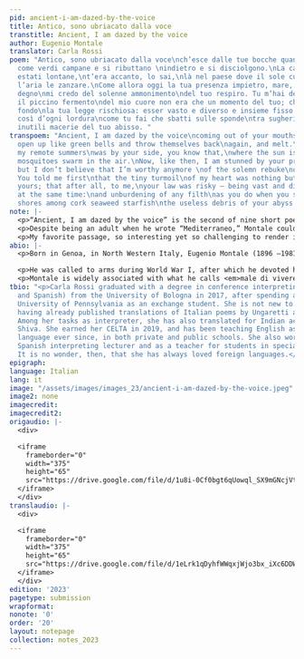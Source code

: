 ```yaml
---
pid: ancient-i-am-dazed-by-the-voice
title: Antico, sono ubriacato dalla voce
transtitle: Ancient, I am dazed by the voice
author: Eugenio Montale
translator: Carla Rossi
poem: "Antico, sono ubriacato dalla voce\nch’esce dalle tue bocche quando si schiudono
  come verdi campane e si ributtano \nindietro e si disciolgono.\nLa casa delle mie
  estati lontane,\nt’era accanto, lo sai,\nlà nel paese dove il sole cuoce\ne annuvolano
  l’aria le zanzare.\nCome allora oggi la tua presenza impietro, mare, ma non più
  degno\nmi credo del solenne ammonimento\ndel tuo respiro. Tu m’hai detto primo che
  il piccino fermento\ndel mio cuore non era che un momento del tuo; che mi era in
  fondo\nla tua legge rischiosa: esser vasto e diverso e insieme fisso:\ne svuotarsi
  così d’ogni lordura\ncome tu fai che sbatti sulle sponde\ntra sugheri alghe asterie\nle
  inutili macerie del tuo abisso. "
transpoem: "Ancient, I am dazed by the voice\ncoming out of your mouths when they
  open up like green bells and throw themselves back\nagain, and melt.\nThe home of
  my remote summers\nwas by your side, you know that,\nwhere the sun is scorching\nand
  mosquitoes swarm in the air.\nNow, like then, I am stunned by your presence, sea,
  but I don’t believe that I’m worthy anymore \nof the solemn rebuke\nof your breath.
  You told me first\nthat the tiny turmoil\nof my heart was nothing but a moment of
  yours; that after all, to me,\nyour law was risky — being vast and diverse and still
  at the same time:\nand unburdening of any filth\nas you do when you slam on the
  shores among cork seaweed starfish\nthe useless debris of your abyss. "
note: |-
  <p>“Ancient, I am dazed by the voice” is the second of nine short poems making up the poem “Mediterraneo.” In these verses Montale describes his relationship with the sea, which is representative of his existential condition. He is almost hypnotized by the sound of the waves, which he compares to bells by virtue of their rhythm. The Italian word Montale uses in the first line, <em>ubriacato</em>, would literally translate to “drunk.” I chose to render it with “dazed.” Sometimes it is inevitable for some semantic nuances to get lost in translation; a translator, however, should keep in mind that their purpose is to convey to their readers the same feelings they get in the original. For this reason, I believe “dazed” clearly sums this up.</p>
  <p>Despite being an adult when he wrote “Mediterraneo,” Montale could still experience his childhood feelings when admiring the sea. When addressing the Mediterranean Sea, he says “Come allora oggi la tua presenza impietro,” and I reckon this was one of the toughest lines to translate. <em>Impietro</em> is not a word I would normally use in Italian; when hearing it I envision a stone, but it is definitely obsolete. Although in English the word “petrified” does exist, it gives off fear vibes. I chose “stunned,” because I feel the writer refers to the concept of awe.</p>
  <p>My favorite passage, so interesting yet so challenging to render in English, is the line where Montale explains “the law of the sea”: “esser vasto e diverso / e insieme fisso.” It is vast and diverse, and even though it modifies its shape, it stays unchanged. I decided to go for the word “still,” because not only does it evoke the idea of the physical movement of the waves, but it also sticks to the idea presented by the author. Being still and yet washing away useless debris is what the sea does — erasing everything to start over again.</p>
abio: |-
  <p>Born in Genoa, in North Western Italy, Eugenio Montale (1896 –1981) is considered one of the greatest Italian poets of the 20th century.</p>

  <p>He was called to arms during World War I, after which he devoted his entire life to literature. With the subsequent rise of fascism, he was among the signatories of the “Manifest of the Anti-Fascist Intellectuals.” He kept his literary career alive regardless of the newly established regime; some of his poems were published in Switzerland to avoid censorship. He was a journalist as well as a poet, and in 1975 he was awarded the Nobel Prize for Literature for “his distinctive poetry which, with great artistic sensitivity, has interpreted human values under the sign of an outlook on life with no illusions.</p>
  <p>Montale is widely associated with what he calls <em>male di vivere</em>, which could translate to “the ill of living” or “the burden of living.” It refers to the sense of disorientation spreading in Europe between the two World Wars, which led to shared feelings of uncertainty and isolation. This theme is well represented in his most renowned collection of poems, <em>Ossi di Seppia</em> (<em>Cuttlefish Bones</em>), in which “Antico, sono ubriacato dalla voce” was published.</p>
tbio: "<p>Carla Rossi graduated with a degree in conference interpreting (English
  and Spanish) from the University of Bologna in 2017, after spending a semester at
  University of Pennsylvania as an exchange student. She is not new to <em>DoubleSpeak</em>,
  having already published translations of Italian poems by Ungaretti and Merini.
  Among her tasks as interpreter, she has also translated for Indian activist Vandana
  Shiva. She earned her CELTA in 2019, and has been teaching English as a foreign
  language ever since, in both private and public schools. She also worked as a university
  Spanish interpreting lecturer and as a teacher for students in special education.
  It is no wonder, then, that she has always loved foreign languages.</p>"
epigraph:
language: Italian
lang: it
image: "/assets/images/images_23/ancient-i-am-dazed-by-the-voice.jpeg"
image2: none
imagecredit:
imagecredit2:
origaudio: |-
  <div>

  <iframe
    frameborder="0"
    width="375"
    height="65"
    src="https://drive.google.com/file/d/1u8i-0Cf0bgt6qUowql_SX9mGNcjVt-eo/preview">
  </iframe>
  </div>
translaudio: |-
  <div>

  <iframe
    frameborder="0"
    width="375"
    height="65"
    src="https://drive.google.com/file/d/1eLrk1qDyhfWWqxjWjo3bx_iXc6DDWcpx/preview">
  </iframe>
  </div>
edition: '2023'
pagetype: submission
wrapformat:
nonote: '0'
order: '20'
layout: notepage
collection: notes_2023
---
```

